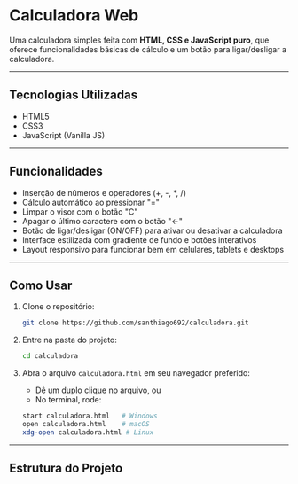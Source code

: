 # Calculadora Web

Uma calculadora simples feita com **HTML, CSS e JavaScript puro**, que oferece funcionalidades básicas de cálculo e um botão para ligar/desligar a calculadora.

---

## Tecnologias Utilizadas

- HTML5  
- CSS3  
- JavaScript (Vanilla JS)

---

## Funcionalidades

- Inserção de números e operadores (+, -, *, /)  
- Cálculo automático ao pressionar "="  
- Limpar o visor com o botão "C"  
- Apagar o último caractere com o botão "←"  
- Botão de ligar/desligar (ON/OFF) para ativar ou desativar a calculadora  
- Interface estilizada com gradiente de fundo e botões interativos  
- Layout responsivo para funcionar bem em celulares, tablets e desktops

---

## Como Usar

1. Clone o repositório:
    ```bash
    git clone https://github.com/santhiago692/calculadora.git
    ```

2. Entre na pasta do projeto:
    ```bash
    cd calculadora
    ```

3. Abra o arquivo `calculadora.html` em seu navegador preferido:
    - Dê um duplo clique no arquivo, ou  
    - No terminal, rode:
    ```bash
    start calculadora.html   # Windows
    open calculadora.html    # macOS
    xdg-open calculadora.html # Linux
    ```

---

## Estrutura do Projeto

